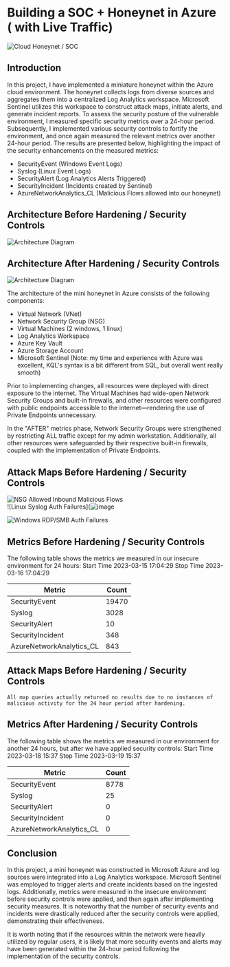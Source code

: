 # Building a SOC + Honeynet in Azure ( with Live Traffic)
![Cloud Honeynet / SOC](https://i.imgur.com/ZWxe03e.jpg)

## Introduction

In this project, I have implemented a miniature honeynet within the Azure cloud environment. The honeynet collects logs from diverse sources and aggregates them into a centralized Log Analytics workspace. Microsoft Sentinel utilizes this workspace to construct attack maps, initiate alerts, and generate incident reports. To assess the security posture of the vulnerable environment, I measured specific security metrics over a 24-hour period. Subsequently, I implemented various security controls to fortify the environment, and once again measured the relevant metrics over another 24-hour period. The results are presented below, highlighting the impact of the security enhancements on the measured metrics:

- SecurityEvent (Windows Event Logs)
- Syslog (Linux Event Logs)
- SecurityAlert (Log Analytics Alerts Triggered)
- SecurityIncident (Incidents created by Sentinel)
- AzureNetworkAnalytics_CL (Malicious Flows allowed into our honeynet)

## Architecture Before Hardening / Security Controls
![Architecture Diagram](https://i.imgur.com/aBDwnKb.jpg)

## Architecture After Hardening / Security Controls
![Architecture Diagram](https://i.imgur.com/YQNa9Pp.jpg)

The architecture of the mini honeynet in Azure consists of the following components:

- Virtual Network (VNet)
- Network Security Group (NSG)
- Virtual Machines (2 windows, 1 linux)
- Log Analytics Workspace
- Azure Key Vault
- Azure Storage Account
- Microsoft Sentinel (Note: my time and experience with Azure was excellent, KQL's syntax is a bit different from SQL, but overall went really smooth)


Prior to implementing changes, all resources were deployed with direct exposure to the internet. The Virtual Machines had wide-open Network Security Groups and built-in firewalls, and other resources were configured with public endpoints accessible to the internet—rendering the use of Private Endpoints unnecessary.

In the "AFTER" metrics phase, Network Security Groups were strengthened by restricting ALL traffic except for my admin workstation. Additionally, all other resources were safeguarded by their respective built-in firewalls, coupled with the implementation of Private Endpoints.

## Attack Maps Before Hardening / Security Controls
![NSG Allowed Inbound Malicious Flows](![image](https://github.com/whitehillnate/Azure-Soc/assets/148999138/54df7057-f104-42e9-8ec5-af68dfe365ad)
)<br>
![Linux Syslog Auth Failures](![image](https://github.com/whitehillnate/Azure-Soc/assets/148999138/7740c48b-b651-4998-a1e4-32dc7b5d781d)

![Windows RDP/SMB Auth Failures](https://i.imgur.com/ESr9Dlv.png)<br>

## Metrics Before Hardening / Security Controls

The following table shows the metrics we measured in our insecure environment for 24 hours:
Start Time 2023-03-15 17:04:29
Stop Time 2023-03-16 17:04:29

| Metric                   | Count
| ------------------------ | -----
| SecurityEvent            | 19470
| Syslog                   | 3028
| SecurityAlert            | 10
| SecurityIncident         | 348
| AzureNetworkAnalytics_CL | 843

## Attack Maps Before Hardening / Security Controls

```All map queries actually returned no results due to no instances of malicious activity for the 24 hour period after hardening.```

## Metrics After Hardening / Security Controls

The following table shows the metrics we measured in our environment for another 24 hours, but after we have applied security controls:
Start Time 2023-03-18 15:37
Stop Time	2023-03-19 15:37

| Metric                   | Count
| ------------------------ | -----
| SecurityEvent            | 8778
| Syslog                   | 25
| SecurityAlert            | 0
| SecurityIncident         | 0
| AzureNetworkAnalytics_CL | 0

## Conclusion

In this project, a mini honeynet was constructed in Microsoft Azure and log sources were integrated into a Log Analytics workspace. Microsoft Sentinel was employed to trigger alerts and create incidents based on the ingested logs. Additionally, metrics were measured in the insecure environment before security controls were applied, and then again after implementing security measures. It is noteworthy that the number of security events and incidents were drastically reduced after the security controls were applied, demonstrating their effectiveness.

It is worth noting that if the resources within the network were heavily utilized by regular users, it is likely that more security events and alerts may have been generated within the 24-hour period following the implementation of the security controls.

